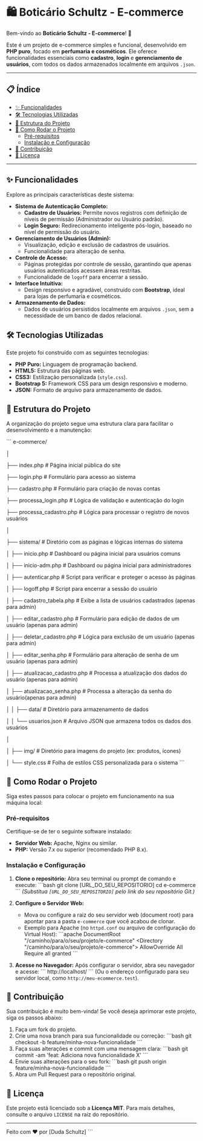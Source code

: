 # 🛍️ Boticário Schultz - E-commerce

Bem-vindo ao **Boticário Schultz - E-commerce**! 🌸

Este é um projeto de e-commerce simples e funcional, desenvolvido em **PHP puro**, focado em **perfumaria e cosméticos**. Ele oferece funcionalidades essenciais como **cadastro**, **login** e **gerenciamento de usuários**, com todos os dados armazenados localmente em arquivos `.json`.

---

## 📋 Índice

*   [✨ Funcionalidades](#-funcionalidades)
*   [🛠️ Tecnologias Utilizadas](#%EF%B8%8F-tecnologias-utilizadas)
*   [📁 Estrutura do Projeto](#-estrutura-do-projeto)
*   [🚀 Como Rodar o Projeto](#-como-rodar-o-projeto)
    *   [Pré-requisitos](#pré-requisitos)
    *   [Instalação e Configuração](#instalação-e-configuração)
*   [🤝 Contribuição](#-contribuição)
*   [📄 Licença](#-licença)

---

## ✨ Funcionalidades

Explore as principais características deste sistema:

*   **Sistema de Autenticação Completo:**
    *   **Cadastro de Usuários:** Permite novos registros com definição de níveis de permissão (Administrador ou Usuário padrão).
    *   **Login Seguro:** Redirecionamento inteligente pós-login, baseado no nível de permissão do usuário.
*   **Gerenciamento de Usuários (Admin):**
    *   Visualização, edição e exclusão de cadastros de usuários.
    *   Funcionalidade para alteração de senha.
*   **Controle de Acesso:**
    *   Páginas protegidas por controle de sessão, garantindo que apenas usuários autenticados acessem áreas restritas.
    *   Funcionalidade de `logoff` para encerrar a sessão.
*   **Interface Intuitiva:**
    *   Design responsivo e agradável, construído com **Bootstrap**, ideal para lojas de perfumaria e cosméticos.
*   **Armazenamento de Dados:**
    *   Dados de usuários persistidos localmente em arquivos `.json`, sem a necessidade de um banco de dados relacional.

## 🛠️ Tecnologias Utilizadas

Este projeto foi construído com as seguintes tecnologias:

*   **PHP Puro:** Linguagem de programação backend.
*   **HTML5:** Estrutura das páginas web.
*   **CSS3:** Estilização personalizada (`style.css`).
*   **Bootstrap 5:** Framework CSS para um design responsivo e moderno.
*   **JSON:** Formato de arquivo para armazenamento de dados.

## 📁 Estrutura do Projeto

A organização do projeto segue uma estrutura clara para facilitar o desenvolvimento e a manutenção:

\`\`\`
e-commerce/

│

├── index.php                 # Página inicial pública do site

├── login.php                 # Formulário para acesso ao sistema

├── cadastro.php              # Formulário para criação de novas contas

├── processa_login.php        # Lógica de validação e autenticação do login

├── processa_cadastro.php     # Lógica para processar o registro de novos usuários

│

├── sistema/                  # Diretório com as páginas e lógicas internas do sistema

│   ├── inicio.php            # Dashboard ou página inicial para usuários comuns

│   ├── inicio-adm.php        # Dashboard ou página inicial para administradores

│   ├── autenticar.php        # Script para verificar e proteger o acesso às páginas

│   ├── logoff.php            # Script para encerrar a sessão do usuário

│   ├── cadastro_tabela.php   # Exibe a lista de usuários cadastrados (apenas para admin)

│   ├── editar_cadastro.php   # Formulário para edição de dados de um usuário (apenas para admin)

│   ├── deletar_cadastro.php  # Lógica para exclusão de um usuário (apenas para admin)

│   ├── editar_senha.php      # Formulário para alteração de senha de um usuário (apenas para admin)

│   ├── atualizacao_cadastro.php # Processa a atualização dos dados do usuário (apenas para admin)

│   ├── atualizacao_senha.php # Processa a alteração da senha do usuário(apenas para admin)

│
│   ├── data/                 # Diretório para armazenamento de dados

│   │   └── usuarios.json     # Arquivo JSON que armazena todos os dados dos usuários

│

│   ├── img/                  # Diretório para imagens do projeto (ex: produtos, ícones)

│   └── style.css             # Folha de estilos CSS personalizada para o sistema
\`\`\`

## 🚀 Como Rodar o Projeto

Siga estes passos para colocar o projeto em funcionamento na sua máquina local:

### Pré-requisitos

Certifique-se de ter o seguinte software instalado:

*   **Servidor Web:** Apache, Nginx ou similar.
*   **PHP:** Versão 7.x ou superior (recomendado PHP 8.x).

### Instalação e Configuração

1.  **Clone o repositório:**
    Abra seu terminal ou prompt de comando e execute:
    \`\`\`bash
    git clone [URL_DO_SEU_REPOSITORIO]
    cd e-commerce
    \`\`\`
    *(Substitua `[URL_DO_SEU_REPOSITORIO]` pelo link do seu repositório Git.)*

2.  **Configure o Servidor Web:**
    *   Mova ou configure a raiz do seu servidor web (document root) para apontar para a pasta `e-commerce` que você acabou de clonar.
    *   Exemplo para Apache (no `httpd.conf` ou arquivo de configuração do Virtual Host):
        \`\`\`apache
        DocumentRoot "/caminho/para/o/seu/projeto/e-commerce"
        <Directory "/caminho/para/o/seu/projeto/e-commerce">
            AllowOverride All
            Require all granted
        </Directory>
        \`\`\`

3.  **Acesse no Navegador:**
    Após configurar o servidor, abra seu navegador e acesse:
    \`\`\`
    http://localhost/
    \`\`\`
    (Ou o endereço configurado para seu servidor local, como `http://meu-ecommerce.test`).

## 🤝 Contribuição

Sua contribuição é muito bem-vinda! Se você deseja aprimorar este projeto, siga os passos abaixo:

1.  Faça um fork do projeto.
2.  Crie uma nova branch para sua funcionalidade ou correção:
    \`\`\`bash
    git checkout -b feature/minha-nova-funcionalidade
    \`\`\`
3.  Faça suas alterações e commit com uma mensagem clara:
    \`\`\`bash
    git commit -am 'feat: Adiciona nova funcionalidade X'
    \`\`\`
4.  Envie suas alterações para o seu fork:
    \`\`\`bash
    git push origin feature/minha-nova-funcionalidade
    \`\`\`
5.  Abra um Pull Request para o repositório original.

## 📄 Licença

Este projeto está licenciado sob a **Licença MIT**. Para mais detalhes, consulte o arquivo `LICENSE` na raiz do repositório.

---

Feito com ❤️ por [Duda Schultz]
\`\`\`
